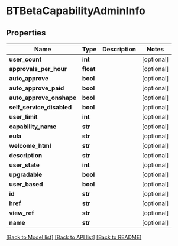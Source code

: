 # BTBetaCapabilityAdminInfo

## Properties
Name | Type | Description | Notes
------------ | ------------- | ------------- | -------------
**user_count** | **int** |  | [optional] 
**approvals_per_hour** | **float** |  | [optional] 
**auto_approve** | **bool** |  | [optional] 
**auto_approve_paid** | **bool** |  | [optional] 
**auto_approve_onshape** | **bool** |  | [optional] 
**self_service_disabled** | **bool** |  | [optional] 
**user_limit** | **int** |  | [optional] 
**capability_name** | **str** |  | [optional] 
**eula** | **str** |  | [optional] 
**welcome_html** | **str** |  | [optional] 
**description** | **str** |  | [optional] 
**user_state** | **int** |  | [optional] 
**upgradable** | **bool** |  | [optional] 
**user_based** | **bool** |  | [optional] 
**id** | **str** |  | [optional] 
**href** | **str** |  | [optional] 
**view_ref** | **str** |  | [optional] 
**name** | **str** |  | [optional] 

[[Back to Model list]](../README.md#documentation-for-models) [[Back to API list]](../README.md#documentation-for-api-endpoints) [[Back to README]](../README.md)


